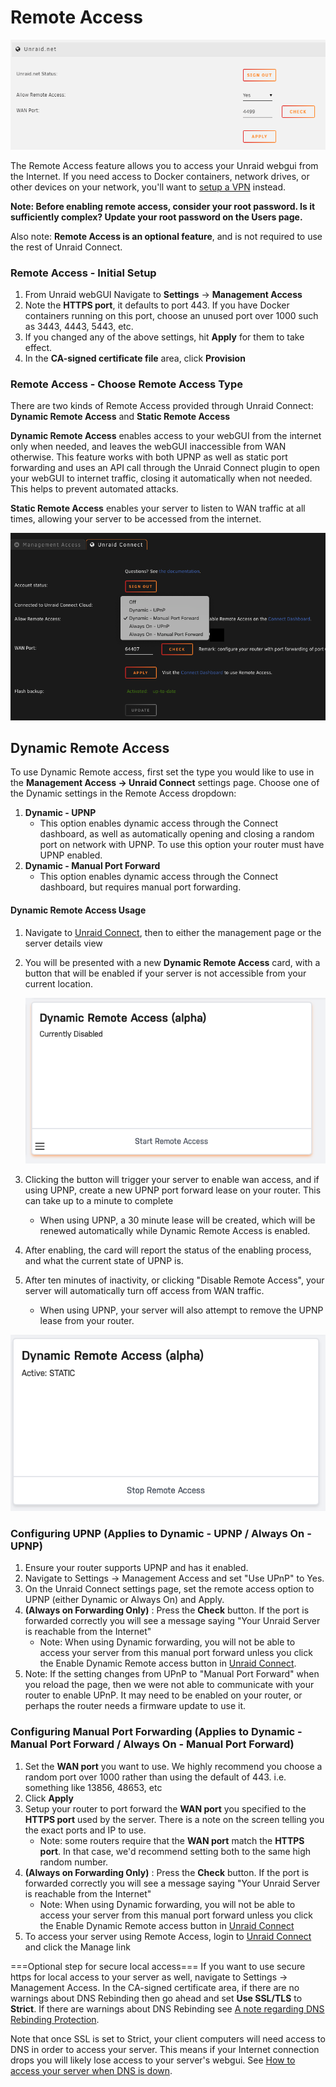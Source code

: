 # Remote Access

![](./assets/Enabling_remote_access.png)

The Remote Access feature
allows you to access your Unraid webgui from the Internet. If you need
access to Docker containers, network drives, or other devices on your
network, you'll want to [setup a
VPN](https://wiki.unraid.net/Manual/Security#VPN) instead.

**Note: Before enabling remote access, consider your root password. Is
it sufficiently complex? Update your root password on the Users page.**

Also note: **Remote Access is an optional feature**, and is not required
to use the rest of Unraid Connect.

### Remote Access - **Initial Setup**

1.  From Unraid webGUI Navigate to **Settings** → **Management Access**
2.  Note the **HTTPS port**, it defaults to port 443. If you have Docker
    containers running on this port, choose an unused port over 1000
    such as 3443, 4443, 5443, etc.
3.  If you changed any of the above settings, hit **Apply** for them to
    take effect.
4.  In the **CA-signed certificate file** area, click **Provision**

### Remote Access - **Choose Remote Access Type**

There are two kinds of Remote Access provided through Unraid Connect:
**Dynamic Remote Access** and **Static Remote Access**

**Dynamic Remote Access** enables access to your webGUI from the
internet only when needed, and leaves the webGUI inaccessible from WAN
otherwise. This feature works with both UPNP as well as static port
forwarding and uses an API call through the Unraid Connect plugin to
open your webGUI to internet traffic, closing it automatically when not
needed. This helps to prevent automated attacks.

**Static Remote Access** enables your server to listen to WAN traffic at
all times, allowing your server to be accessed from the internet.

![](./assets/Remote_access_settings.png "Remote_access_settings.png")

## **Dynamic Remote Access**

To use Dynamic Remote access, first set the type you would like to use
in the **Management Access → Unraid Connect** settings page. Choose one
of the Dynamic settings in the Remote Access dropdown:

1.  **Dynamic - UPNP**
    - This option enables dynamic access through the Connect dashboard,
      as well as automatically opening and closing a random port on
      network with UPNP. To use this option your router must have UPNP
      enabled.
2.  **Dynamic - Manual Port Forward**
    - This option enables dynamic access through the Connect dashboard,
      but requires manual port forwarding.

#### Dynamic Remote Access Usage

1.  Navigate to [Unraid Connect](Connect#Connect "wikilink"), then to
    either the management page or the server details view
2.  You will be presented with a new **Dynamic Remote Access** card,
    with a button that will be enabled if your server is not accessible
    from your current
    location.
    
    ![](./assets/Remote-access-enable-card.png "Remote-access-enable-card.png")
3.  Clicking the button will trigger your server to enable wan access,
    and if using UPNP, create a new UPNP port forward lease on your
    router. This can take up to a minute to complete
    - When using UPNP, a 30 minute lease will be created, which will be
      renewed automatically while Dynamic Remote Access is enabled.
4.  After enabling, the card will report the status of the enabling
    process, and what the current state of UPNP is.
5.  After ten minutes of inactivity, or clicking "Disable Remote
    Access", your server will automatically turn off access from WAN
    traffic.
    - When using UPNP, your server will also attempt to remove the UPNP
      lease from your router.
      

![Active Remote Access Card](./assets/Remote-access-enabled-static.png)

### Configuring **UPNP** (Applies to Dynamic - UPNP / Always On - UPNP)

1.  Ensure your router supports UPNP and has it enabled.
2.  Navigate to Settings -\> Management Access and set "Use UPnP" to
    Yes.
3.  On the Unraid Connect settings page, set the remote access option to
    UPNP (either Dynamic or Always On) and Apply.
4.  **(Always on Forwarding Only)** : Press the **Check** button. If the
    port is forwarded correctly you will see a message saying "Your
    Unraid Server is reachable from the Internet"
    - Note: When using Dynamic forwarding, you will not be able to
      access your server from this manual port forward unless you click
      the Enable Dynamic Remote access button in [Unraid
      Connect](Connect#Connect "wikilink").
5.  Note: If the setting changes from UPnP to "Manual Port Forward" when
    you reload the page, then we were not able to communicate with your
    router to enable UPnP. It may need to be enabled on your router, or
    perhaps the router needs a firmware update to use it.



### Configuring **Manual Port Forwarding** (Applies to Dynamic - Manual Port Forward / Always On - Manual Port Forward)

1.  Set the **WAN port** you want to use. We highly recommend you choose
    a random port over 1000 rather than using the default of 443. i.e.
    something like 13856, 48653, etc
2.  Click **Apply**
3.  Setup your router to port forward the **WAN port** you specified to
    the **HTTPS port** used by the server. There is a note on the screen
    telling you the exact ports and IP to use.
    - Note: some routers require that the **WAN port** match the **HTTPS
      port**. In that case, we'd recommend setting both to the same high
      random number.
4.  **(Always on Forwarding Only)** : Press the **Check** button. If the
    port is forwarded correctly you will see a message saying "Your
    Unraid Server is reachable from the Internet"
    - Note: When using Dynamic forwarding, you will not be able to
      access your server from this manual port forward unless you click
      the Enable Dynamic Remote access button in [Unraid
      Connect](Connect#Connect "wikilink")
5.  To access your server using Remote Access, login to [Unraid
    Connect](Connect#Connect "wikilink") and click the Manage link


===Optional step for secure local access=== If you want to use secure
https for local access to your server as well, navigate to Settings -\>
Management Access. In the CA-signed certificate area, if there are no
warnings about DNS Rebinding then go ahead and set **Use SSL/TLS** to
**Strict**. If there are warnings about DNS Rebinding see [A note
regarding DNS Rebinding
Protection](My_Servers#A_note_regarding_DNS_Rebinding_Protection "wikilink").

Note that once SSL is set to Strict, your client computers will need
access to DNS in order to access your server. This means if your
Internet connection drops you will likely lose access to your server's
webgui. See [How to access your server when DNS is
down](My_Servers#How_to_access_your_server_when_DNS_is_down "wikilink").
